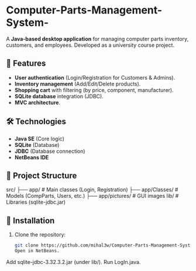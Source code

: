 # Computer-Parts-Management-System-
A **Java-based desktop application** for managing computer parts inventory, customers, and employees. Developed as a university course project.
## 📌 Features  
- **User authentication** (Login/Registration for Customers & Admins).  
- **Inventory management** (Add/Edit/Delete products).  
- **Shopping cart** with filtering (by price, component, manufacturer).  
- **SQLite database** integration (JDBC).  
- **MVC architecture**.  

## 🛠 Technologies  
- **Java SE** (Core logic)  
- **SQLite** (Database)  
- **JDBC** (Database connection)  
- **NetBeans IDE**    

## 📂 Project Structure  
src/
├── app/ # Main classes (Login, Registration)
├── app/Classes/ # Models (CompParts, Users, etc.)
├── app/pictures/ # GUI images
lib/ # Libraries (sqlite-jdbc.jar)
## 🚀 Installation  
1. Clone the repository:  
   ```bash  
   git clone https://github.com/mihal3w/Computer-Parts-Management-System.git
   Open in NetBeans.
Add sqlite-jdbc-3.32.3.2.jar (under lib/).
Run LogIn.java.
